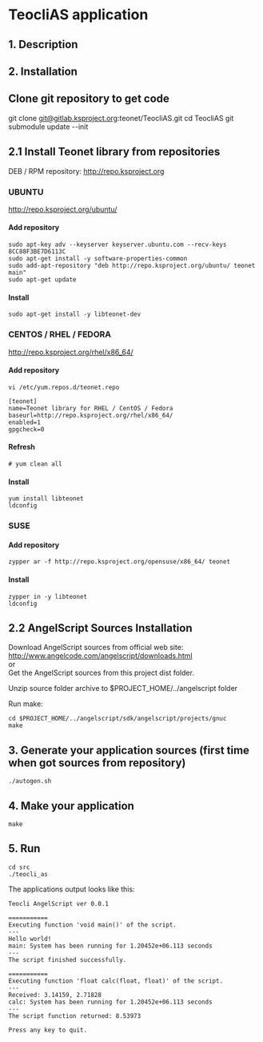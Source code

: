 # TeocliAS application

## 1. Description


## 2. Installation

## Clone git repository  to get code

git clone git@gitlab.ksproject.org:teonet/TeocliAS.git
cd TeocliAS
git submodule update --init


## 2.1 Install Teonet library from repositories

DEB / RPM repository: http://repo.ksproject.org

### UBUNTU

http://repo.ksproject.org/ubuntu/

#### Add repository

    sudo apt-key adv --keyserver keyserver.ubuntu.com --recv-keys 8CC88F3BE7D6113C
    sudo apt-get install -y software-properties-common
    sudo add-apt-repository "deb http://repo.ksproject.org/ubuntu/ teonet main"
    sudo apt-get update

#### Install

    sudo apt-get install -y libteonet-dev


### CENTOS / RHEL / FEDORA

http://repo.ksproject.org/rhel/x86_64/

#### Add repository

    vi /etc/yum.repos.d/teonet.repo

    [teonet]
    name=Teonet library for RHEL / CentOS / Fedora
    baseurl=http://repo.ksproject.org/rhel/x86_64/
    enabled=1
    gpgcheck=0

#### Refresh

    # yum clean all

#### Install

    yum install libteonet
    ldconfig 

### SUSE

#### Add repository

    zypper ar -f http://repo.ksproject.org/opensuse/x86_64/ teonet

#### Install
    
    zypper in -y libteonet
    ldconfig

## 2.2 AngelScript Sources Installation

Download AngelScript sources from official web site: http://www.angelcode.com/angelscript/downloads.html  
or  
Get the AngelScript sources from this project dist folder.  
  
Unzip source folder archive to $PROJECT_HOME/../angelscript folder  
  
Run make:  

    cd $PROJECT_HOME/../angelscript/sdk/angelscript/projects/gnuc
    make

## 3. Generate your application sources (first time when got sources from repository)

    ./autogen.sh

## 4. Make your application 

    make

## 5. Run 
    
    cd src
    ./teocli_as 

The applications output looks like this:   
```
Teocli AngelScript ver 0.0.1

===========
Executing function 'void main()' of the script.
---
Hello world!
main: System has been running for 1.20452e+06.113 seconds
---
The script finished successfully.

===========
Executing function 'float calc(float, float)' of the script.
---
Received: 3.14159, 2.71828
calc: System has been running for 1.20452e+06.113 seconds
---
The script function returned: 8.53973

Press any key to quit.
```
